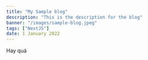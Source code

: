```yaml
---
title: "My Sample blog"
description: "This is the description for the blog"
banner: "/images/sample-blog.jpeg"
tags: ["NextJS"]
date: 1 January 2022
---
```


Hay quá
